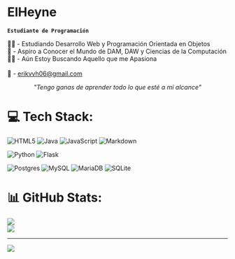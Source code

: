 # ElHeyne

**`Estudiante de Programación`**

🙇‍♂️ - Estudiando Desarrollo Web y Programación Orientada en Objetos<br>🌱 - Aspiro a Conocer el Mundo de DAM, DAW y Ciencias de la Computación<br>😶‍🌫️ - Aún Estoy Buscando Aquello que me Apasiona<br><br>📧 - erikvvh06@gmail.com

<p align="center"><i>"Tengo ganas de aprender todo lo que esté a mi alcance"</i></p>

# 💻 Tech Stack:
![HTML5](https://img.shields.io/badge/html5-%23E34F26.svg?style=for-the-badge&logo=html5&logoColor=white) ![Java](https://img.shields.io/badge/java-%23ED8B00.svg?style=for-the-badge&logo=openjdk&logoColor=white) ![JavaScript](https://img.shields.io/badge/javascript-%23323330.svg?style=for-the-badge&logo=javascript&logoColor=%23F7DF1E) ![Markdown](https://img.shields.io/badge/markdown-%23000000.svg?style=for-the-badge&logo=markdown&logoColor=white) 

![Python](https://img.shields.io/badge/python-3670A0?style=for-the-badge&logo=python&logoColor=ffdd54) ![Flask](https://img.shields.io/badge/flask-%23000.svg?style=for-the-badge&logo=flask&logoColor=white) 

![Postgres](https://img.shields.io/badge/postgres-%23316192.svg?style=for-the-badge&logo=postgresql&logoColor=white) ![MySQL](https://img.shields.io/badge/mysql-4479A1.svg?style=for-the-badge&logo=mysql&logoColor=white) ![MariaDB](https://img.shields.io/badge/MariaDB-003545?style=for-the-badge&logo=mariadb&logoColor=white) ![SQLite](https://img.shields.io/badge/sqlite-%2307405e.svg?style=for-the-badge&logo=sqlite&logoColor=white)
# 📊 GitHub Stats:
![](https://github-readme-stats.vercel.app/api?username=ElHeyne&theme=dark&hide_border=false&include_all_commits=true&count_private=false)<br/>
![](https://github-readme-stats.vercel.app/api/top-langs/?username=ElHeyne&theme=dark&hide_border=false&include_all_commits=true&count_private=false&layout=compact)

---
[![](https://visitcount.itsvg.in/api?id=ElHeyne&icon=0&color=0)](https://visitcount.itsvg.in)

<!-- Proudly created with GPRM ( https://gprm.itsvg.in ) -->
